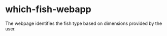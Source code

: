 # which-fish-webapp
 The webpage identifies the fish type based on dimensions provided by the user.
